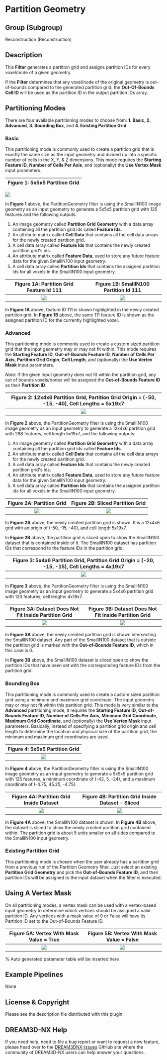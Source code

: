 # Partition Geometry

## Group (Subgroup)

Reconstruction (Reconstruction)

## Description

This **Filter** generates a partition grid and assigns partition IDs for every voxel/node of a given geometry.

If the **Filter** determines that any voxel/node of the original geometry is out-of-bounds compared to the generated partition grid, the **Out-Of-Bounds Cell ID** will be used as the partition ID in the output partition IDs array.

## Partitioning Modes

There are four available partitioning modes to choose from: **1. Basic**, **2. Advanced**, **3. Bounding Box**, and **4. Existing Partition Grid**

### Basic

This partitioning mode is commonly used to create a partition grid that is exactly the same size as the input geometry and divided up into a specific number of cells in the X, Y, & Z dimensions.  This mode requires the **Starting Feature ID**, **Number of Cells Per Axis**, and (optionally) the **Use Vertex Mask** input parameters.

| Figure 1: 5x5x5 Partition Grid |
|:---:|
![](Images/PartitionGeometry/Basic_Mode.png)

In **Figure 1** above, the PartitionGeometry filter is using the SmallIN100 image geometry as an input geometry to generate a 5x5x5 partition grid with 125 features and the following outputs:

1. An image geometry called **Partition Grid Geometry** with a data array containing all the partition grid ids called **Feature Ids**.
2. An attribute matrix called **Cell Data** that contains all the cell data arrays for the newly created partition grid.
3. A cell data array called **Feature Ids** that contains the newly created partition grid's ids.
4. An attribute matrix called **Feature Data**, used to store any future feature data for the given SmallIN100 input geometry.
5. A cell data array called **Partition Ids** that contains the assigned partition ids for all voxels in the SmallIN100 input geometry.

| Figure 1A: Partition Grid Feature Id 111 | Figure 1B: SmallIN100 Partition Id 111 |
|:---:|:---:|
| ![](Images/PartitionGeometry/Basic_Mode_Result1a.png) | ![](Images/PartitionGeometry/Basic_Mode_Result1b.png) |

In **Figure 1A** above, feature ID 111 is shown highlighted in the newly created partition grid.  In **Figure 1B** above, the same 111 feature ID is shown as the assigned partition ID for the currently highlighted voxel.

### **Advanced**

This partitioning mode is commonly used to create a custom sized partition grid that the input geometry may or may not fit within.  This mode requires the **Starting Feature ID**, **Out-of-Bounds Feature ID**, **Number of Cells Per Axis**, **Partition Grid Origin**, **Cell Length**, and (optionally) the **Use Vertex Mask** input parameters.

_Note_: If the given input geometry does not fit within the partition grid, any out of bounds voxels/nodes will be assigned the **Out-of-Bounds Feature ID** as their **Partition ID**.

| Figure 2: 12x4x6 Partition Grid, Partition Grid Origin = (-50, -15, -40), Cell Lengths = 5x19x7 |
|:---:|
| ![](Images/PartitionGeometry/Advanced_Mode_1.png) |

In **Figure 2** above, the PartitionGeometry filter is using the SmallIN100 image geometry as an input geometry to generate a 12x4x6 partition grid with 288 features, cell length 5x19x7, and the following outputs:

1. An image geometry called **Partition Grid Geometry** with a data array containing all the partition grid ids called **Feature Ids**.
2. An attribute matrix called **Cell Data** that contains all the cell data arrays for the newly created partition grid.
3. A cell data array called **Feature Ids** that contains the newly created partition grid's ids.
4. An attribute matrix called **Feature Data**, used to store any future feature data for the given SmallIN100 input geometry.
5. A cell data array called **Partition Ids** that contains the assigned partition ids for all voxels in the SmallIN100 input geometry.

| Figure 2A: Partition Grid | Figure 2B: Sliced Partition Grid |
|:---:|:---:|
| ![](Images/PartitionGeometry/Advanced_Mode_1a.png) |![](Images/PartitionGeometry/Advanced_Mode_1b.png)|

In **Figure 2A** above, the newly created partition grid is shown.  It is a 12x4x6 grid with an origin of (-50, -15, -40), and cell length 5x19x7.

In **Figure 2B** above, the partition grid is sliced open to show the SmallIN100 dataset that is contained inside of it.  The SmallIN100 dataset has partition IDs that correspond to the feature IDs in the partition grid.

| Figure 3: 5x4x6 Partition Grid, Partition Grid Origin = (-20, -15, -15), Cell Lengths = 4x19x7 |
|:---:|
| ![](Images/PartitionGeometry/Advanced_Mode_2.png) |

In **Figure 3** above, the PartitionGeometry filter is using the SmallIN100 image geometry as an input geometry to generate a 5x4x6 partition grid with 120 features, cell lengths 4x19x7.

| Figure 3A: Dataset Does Not Fit Inside Partition Grid | Figure 3B: Dataset Does Not Fit Inside Partition Grid |
|:---:|:---:|
| ![](Images/PartitionGeometry/Advanced_Mode_2a.png) | ![](Images/PartitionGeometry/Advanced_Mode_2b.png) |

In **Figure 3A** above, the newly created partition grid is shown intersecting the SmallIN100 dataset.  Any part of the SmallIN100 dataset that is outside the partition grid is marked with the **Out-of-Bounds Feature ID**, which in this case is 0.

In **Figure 3B** above, the SmallIN100 dataset is sliced open to show the partition IDs that have been set with the corresponding feature IDs from the partition grid.

### **Bounding Box**

This partitioning mode is commonly used to create a custom sized partition grid using a minimum and maximum grid coordinate.  The input geometry may or may not fit within this partition grid.  This mode is very similar to the **Advanced** partitioning mode; it requires the **Starting Feature ID**, **Out-of-Bounds Feature ID**, **Number of Cells Per Axis**, **Minimum Grid Coordinate**, **Maximum Grid Coordinate**, and (optionally) the **Use Vertex Mask** input parameters.  Basically, instead of specifying a partition grid origin and cell length to determine the location and physical size of the partition grid, the minimum and maximum grid coordinates are used.

| Figure 4: 5x5x5 Partition Grid |
|:---:|
| ![](Images/PartitionGeometry/BoundingBox_Mode_1.png) |

In **Figure 4** above, the PartitionGeometry filter is using the SmallIN100 image geometry as an input geometry to generate a 5x5x5 partition grid with 125 features, a minimum coordinate of (-42, 5, -24), and a maximum coordinate of (-4.75, 45.25, -4.75).

| Figure 4A: Partition Grid Inside Dataset | Figure 4B: Partition Grid Inside Dataset - Sliced |
|:---:|:---:|
| ![](Images/PartitionGeometry/BoundingBox_Mode_1a.png) | ![](Images/PartitionGeometry/BoundingBox_Mode_1b.png) |

In **Figure 4A** above, the SmallIN100 dataset is shown.  In **Figure 4B** above, the dataset is sliced to show the newly created partition grid contained within.  The partition grid is about 5 units smaller on all sides compared to the SmallIN100 input geometry.

### **Existing Partition Grid**

This partitioning mode is chosen when the user already has a partition grid from a previous run of the Partition Geometry filter.  Just select an existing **Partition Grid Geometry** and pick the **Out-of-Bounds Feature ID**, and then partition IDs will be assigned to the input dataset when the filter is executed.

## Using A Vertex Mask

On all partitioning modes, a vertex mask can be used with a vertex-based input geometry to determine which vertices should be assigned a valid partition ID.  Any vertices with a mask value of 0 or False will have its Partition ID set to the Out-of-Bounds Feature ID.

| Figure 5A: Vertex With Mask Value = True | Figure 5B: Vertex With Mask Value = False |
|:---:|:---:|
| ![](Images/PartitionGeometry/UseVertexMask_1a.png) | ![](Images/PartitionGeometry/UseVertexMask_1b.png) |

% Auto generated parameter table will be inserted here

## Example Pipelines

None

## License & Copyright

Please see the description file distributed with this plugin.

## DREAM3D-NX Help

If you need help, need to file a bug report or want to request a new feature, please head over to the [DREAM3DNX-Issues](https://github.com/BlueQuartzSoftware/DREAM3DNX-Issues/discussions) GItHub site where the community of DREAM3D-NX users can help answer your questions.
